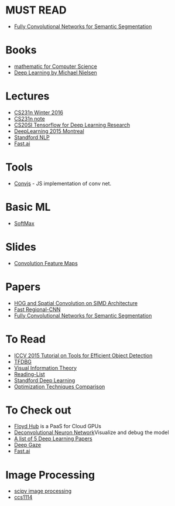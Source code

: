 # MUST READ
- [Fully Convolutional Networks for Semantic Segmentation](https://arxiv.org/pdf/1411.4038.pdf)

# Books
- [mathematic for Computer Science](https://courses.csail.mit.edu/6.042/spring17/mcs.pdf)
- [Deep Learning by Michael Nielsen](http://neuralnetworksanddeeplearning.com/)

# Lectures
- [CS231n Winter 2016](https://www.youtube.com/watch?v=NfnWJUyUJYU&list=PLkt2uSq6rBVctENoVBg1TpCC7OQi31AlC)
- [CS231n note](http://cs231n.github.io)
- [CS20SI Tensorflow for Deep Learning Research](http://www.stanford.edu/class/cs20si/syllabus.html)
- [DeepLearning 2015 Montreal](http://videolectures.net/deeplearning2015_montreal/)
- [Standford NLP](https://www.youtube.com/watch?list=PL3FW7Lu3i5Jsnh1rnUwq_TcylNr7EkRe6&v=OQQ-W_63UgQ)
- [Fast.ai](http://www.fast.ai)

# Tools
- [Convjs](http://cs.stanford.edu/people/karpathy/convnetjs) - JS implementation of conv net.

# Basic ML
- [SoftMax](https://www.quora.com/What-is-the-intuition-behind-SoftMax-function)

# Slides
- [Convolution Feature Maps](http://kaiminghe.com/iccv15tutorial/iccv2015_tutorial_convolutional_feature_maps_kaiminghe.pdf)

# Papers
- [HOG and Spatial Convolution on SIMD Architecture](https://www.cs.cmu.edu/~imisra/projects/simd-hog-tech-report.pdf)
- [Fast Regional-CNN](http://www.cv-foundation.org/openaccess/content_iccv_2015/papers/Girshick_Fast_R-CNN_ICCV_2015_paper.pdf)
- [Fully Convolutional Networks for Semantic Segmentation](https://arxiv.org/pdf/1411.4038.pdf)


# To Read
- [ICCV 2015 Tutorial on Tools for Efficient Object Detection](http://mp7.watson.ibm.com/ICCV2015/ObjectDetectionICCV2015.html)
- [TFDBG](https://www.tensorflow.org/programmers_guide/debugger)
- [Visual Information Theory](http://colah.github.io/posts/2015-09-Visual-Information/)
- [Reading-List](http://deeplearning.net/reading-list/)
- [Standford Deep Learning](http://deeplearning.stanford.edu/tutorial/)
- [Optimization Techniques Comparison](http://int8.io/comparison-of-optimization-techniques-stochastic-gradient-descent-momentum-adagrad-and-adadelta/)

# To Check out
- [Floyd Hub](https://www.floydhub.com) is a PaaS for Cloud GPUs
- [Deconvolutional Neuron Network](https://www.youtube.com/watch?v=ghEmQSxT6tw)Visualize and debug the model
- [A list of 5 Deep Learning Papers](https://adeshpande3.github.io/adeshpande3.github.io/The-9-Deep-Learning-Papers-You-Need-To-Know-About.html)
- [Deep Gaze](http://alteredqualia.com/xg/examples/eyes_gaze2.html)
- [Fast.ai](http://www.fast.ai/about/)

# Image Processing
- [scipy image processing](http://www.scipy-lectures.org/advanced/image_processing/)
- [ccs1114](http://www.cs.cornell.edu/courses/cs1114/2013sp/sections.html)
